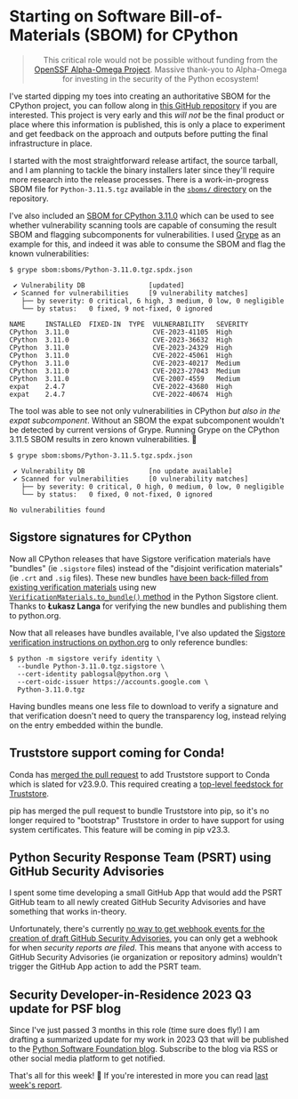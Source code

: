 # Starting on Software Bill-of-Materials (SBOM) for CPython

<blockquote>
  <center>This critical role would not be possible without funding from the <a href="https://alpha-omega.dev">OpenSSF Alpha-Omega Project</a>.
  Massive thank-you to Alpha-Omega for investing in the security of the Python ecosystem!</center>
</blockquote>

I've started dipping my toes into creating an authoritative SBOM for the CPython project,
you can follow along in [this GitHub repository](https://github.com/sethmlarson/cpython-sbom) if you are interested.
This project is very early and this *will not* be the final product or place where this information is published,
this is only a place to experiment and get feedback on the approach and outputs before putting the final infrastructure in place.

I started with the most straightforward release artifact, the source tarball, and I am planning to tackle the binary installers
later since they'll require more research into the release processes. There is a work-in-progress SBOM file for `Python-3.11.5.tgz`
available in the [`sboms/` directory](https://github.com/sethmlarson/cpython-sbom/blob/main/sboms) on the repository.

I've also included an [SBOM for CPython 3.11.0](https://github.com/sethmlarson/cpython-sbom/blob/main/sboms/Python-3.11.0.tgz.spdx.json) which can be used to see whether vulnerability scanning tools are capable of consuming
the result SBOM and flagging subcomponents for vulnerabilities. I used [Grype](https://github.com/anchore/grype) as an example for this, and indeed it was able to consume
the SBOM and flag the known vulnerabilities:

```shell
$ grype sbom:sboms/Python-3.11.0.tgz.spdx.json

 ✔ Vulnerability DB                [updated]  
 ✔ Scanned for vulnerabilities     [9 vulnerability matches]  
   ├── by severity: 0 critical, 6 high, 3 medium, 0 low, 0 negligible
   └── by status:   0 fixed, 9 not-fixed, 0 ignored

NAME     INSTALLED  FIXED-IN  TYPE  VULNERABILITY   SEVERITY 
CPython  3.11.0                     CVE-2023-41105  High      
CPython  3.11.0                     CVE-2023-36632  High      
CPython  3.11.0                     CVE-2023-24329  High      
CPython  3.11.0                     CVE-2022-45061  High      
CPython  3.11.0                     CVE-2023-40217  Medium    
CPython  3.11.0                     CVE-2023-27043  Medium    
CPython  3.11.0                     CVE-2007-4559   Medium    
expat    2.4.7                      CVE-2022-43680  High      
expat    2.4.7                      CVE-2022-40674  High
```

The tool was able to see not only vulnerabilities in CPython *but also in the expat subcomponent*. Without an SBOM the expat subcomponent wouldn't be detected by current versions of Grype.
Running Grype on the CPython 3.11.5 SBOM results in zero known vulnerabilities. 🥳

```shell
$ grype sbom:sboms/Python-3.11.5.tgz.spdx.json 

 ✔ Vulnerability DB                [no update available]  
 ✔ Scanned for vulnerabilities     [0 vulnerability matches]  
   ├── by severity: 0 critical, 0 high, 0 medium, 0 low, 0 negligible
   └── by status:   0 fixed, 0 not-fixed, 0 ignored 

No vulnerabilities found
```

## Sigstore signatures for CPython

Now all CPython releases that have Sigstore verification materials have
"bundles" (ie `.sigstore` files) instead of the "disjoint verification materials" (ie `.crt` and `.sig` files).
These new bundles [have been back-filled from existing verification materials](https://github.com/python/pythondotorg/issues/2300) using new
[`VerificationMaterials.to_bundle()` method](https://github.com/sigstore/sigstore-python/pull/719)
in the Python Sigstore client. Thanks to **Łukasz Langa** for verifying the new bundles and publishing them to python.org.

Now that all releases have bundles available, I've also updated the [Sigstore verification instructions on python.org](https://www.python.org/download/sigstore/)
to only reference bundles:

```shell
$ python -m sigstore verify identity \
  --bundle Python-3.11.0.tgz.sigstore \
  --cert-identity pablogsal@python.org \
  --cert-oidc-issuer https://accounts.google.com \
  Python-3.11.0.tgz
```

Having bundles means one less file to download to verify a signature and that verification doesn't
need to query the transparency log, instead relying on the entry embedded within the bundle.

## Truststore support coming for Conda!

Conda has [merged the pull request](https://github.com/conda/conda/pull/13075) to add Truststore support to Conda which is slated for v23.9.0. This required creating a [top-level feedstock
for Truststore](https://github.com/AnacondaRecipes/truststore-feedstock/pull/2).

pip has merged the pull request to bundle Truststore into pip, so it's no longer required to "bootstrap" Truststore in order to have support for using system certificates.
This feature will be coming in pip v23.3.

## Python Security Response Team (PSRT) using GitHub Security Advisories

I spent some time developing a small GitHub App that would add the PSRT GitHub team to all newly
created GitHub Security Advisories and have something that works in-theory.

Unfortunately, there's currently [no way to get webhook events
for the creation of draft GitHub Security Advisories](https://github.com/orgs/community/discussions/67871), you can only get a webhook for when *security reports
are filed*. This means that anyone with access to GitHub Security Advisories (ie organization or repository admins)
wouldn't trigger the GitHub App action to add the PSRT team.

## Security Developer-in-Residence 2023 Q3 update for PSF blog

Since I've just passed 3 months in this role (time sure does fly!) I am drafting a summarized update for my work in 2023 Q3 that will be published to
the [Python Software Foundation blog](https://pyfound.blogspot.com/). Subscribe to the blog via RSS or other social media platform to get notified.

That's all for this week! 👋 If you're interested in more you can read [last week's report](http://sethmlarson.dev/security-developer-in-residence-weekly-report-11).
